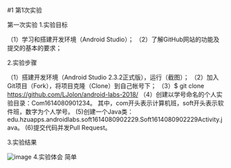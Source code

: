 ﻿#1 第1次实验

第一次实验
1.实验目标 

（1）学习和搭建开发环境（Android Studio）； （2）了解GitHub网站的功能及提交的基本的要求；

2.实验步骤

（1）搭建开发环境（Android Studio 2.3.2正式版），运行（截图）； （2）加入Git项目（Fork），将项目克隆（Clone）到自己帐号下； （3）$ git clone https://github.com/LJolon/android-labs-2018/ （4）创建以学号命名的个人实验目录：Com1614080901234。 其中，com开头表示计算机班，soft开头表示软件班，数字为个人学号。 (5)创建一个Java类：edu.hzuapps.androidlabs.soft1614080902229.Soft1614080902229Activity.java。 (6)提交代码并发Pull Request。

3.实验结果

![image](https://github.com/BACodeLab/android-labs-2018/blob/master/com1614080901231/Com1614080901231.png?raw=true)
4.实验体会
简单
